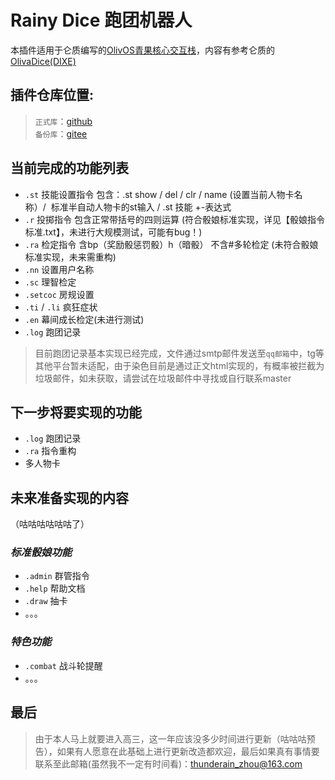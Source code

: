 # Rainy Dice 跑团机器人

本插件适用于仑质编写的[OlivOS青果核心交互栈](https://github.com/OlivOS-Team/OlivOS)，内容有参考仑质的[OlivaDice(DIXE)](https://github.com/lunzhiPenxil/Dice)<br>
## 插件仓库位置:
>`正式库`：[github](https://github.com/raininboat/rainydice)<br>
>`备份库`：[gitee](https://gitee.com/thunderain_zhou/rainydice)
&nbsp;
## 当前完成的功能列表
- `.st` 技能设置指令 包含：.st show / del / clr / name (设置当前人物卡名称）/  标准半自动人物卡的st输入 / .st 技能 +-表达式
- `.r` 投掷指令 包含正常带括号的四则运算    (符合骰娘标准实现，详见【骰娘指令标准.txt】，未进行大规模测试，可能有bug！)
- `.ra` 检定指令 含bp（奖励骰惩罚骰）h（暗骰） 不含#多轮检定     (未符合骰娘标准实现，未来需重构)
- `.nn` 设置用户名称
- `.sc` 理智检定
- `.setcoc` 房规设置
- `.ti` / `.li` 疯狂症状
- `.en` 幕间成长检定(未进行测试)
- `.log` 跑团记录
> 目前跑团记录基本实现已经完成，文件通过smtp邮件发送至`qq邮箱`中，tg等其他平台暂未适配，由于染色目前是通过正文html实现的，有概率被拦截为垃圾邮件，如未获取，请尝试在垃圾邮件中寻找或自行联系master
&nbsp;

## 下一步将要实现的功能
- `.log` 跑团记录
- `.ra` 指令重构
- 多人物卡
&nbsp;

## 未来准备实现的内容
（咕咕咕咕咕咕了）
### _标准骰娘功能_
* `.admin` 群管指令
* `.help` 帮助文档
* `.draw` 抽卡
* 。。。
### _特色功能_
- `.combat` 战斗轮提醒
- 。。。
&nbsp;

## 最后

>由于本人马上就要进入高三，这一年应该没多少时间进行更新（咕咕咕预告），如果有人愿意在此基础上进行更新改造都欢迎，最后如果真有事情要联系至此邮箱(虽然我不一定有时间看)：thunderain_zhou@163.com
